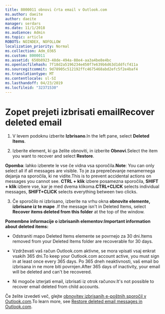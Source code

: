 ```yaml
---
title: 8000011 obnovi črta email v Outlook.com
ms.author: daeite
author: daeite
manager: serdars
ms.date: 11/1/2018
ms.audience: Admin
ms.topic: article
ROBOTS: NOINDEX, NOFOLLOW
localization_priority: Normal
ms.collection: Adm_O365
ms.custom: 8000011
ms.assetid: 650b8923-48de-494a-88e4-aa3a4be8e4bc
ms.openlocfilehash: 7f18d2a5196234e450f7e639b6d63d1ddfcf411a
ms.sourcegitcommit: 9d78905c512192ffc4675468abd2efc5f2e4baf4
ms.translationtype: MT
ms.contentlocale: sl-SI
ms.lasthandoff: 04/23/2019
ms.locfileid: "32371530"
---
```

# <a name="recover-deleted-email"></a><span data-ttu-id="9af7a-102">Zopet prejeti izbrisati email</span><span class="sxs-lookup"><span data-stu-id="9af7a-102">Recover deleted email</span></span>

1. <span data-ttu-id="9af7a-103">V levem podoknu izberite **Izbrisano**.</span><span class="sxs-lookup"><span data-stu-id="9af7a-103">In the left pane, select **Deleted Items**.</span></span> 
    
2. <span data-ttu-id="9af7a-104">Izberite element, ki ga želite obnoviti, in izberite **Obnovi**.</span><span class="sxs-lookup"><span data-stu-id="9af7a-104">Select the item you want to recover and select **Restore**.</span></span> 
  
 <span data-ttu-id="9af7a-105">**Opomba**: lahko izberete le vse če vidna vsa sporočila.</span><span class="sxs-lookup"><span data-stu-id="9af7a-105">**Note**: You can only select all if all messages are visible.</span></span> <span data-ttu-id="9af7a-106">To je za preprečevanje nenamernega dejanja na sporočila, ki ne vidite.</span><span class="sxs-lookup"><span data-stu-id="9af7a-106">This is to prevent accidental actions on messages you cannot see.</span></span> <span data-ttu-id="9af7a-107">**CTRL + klik** izbere posamezna sporočila, **SHIFT + klik** izbere vse, kar je med dvema klikoma.</span><span class="sxs-lookup"><span data-stu-id="9af7a-107">**CTRL+CLICK** selects individual messages, **SHIFT+CLICK** selects everything between two clicks.</span></span> 
    
3. <span data-ttu-id="9af7a-108">Če sporočilo ni izbrisano, izberite na vrhu okna **obnovite elemente, izbrisane iz te mape** .</span><span class="sxs-lookup"><span data-stu-id="9af7a-108">If the message isn't in Deleted Items, select **Recover items deleted from this folder** at the top of the window.</span></span> 
    
 <span data-ttu-id="9af7a-109">**Pomembne informacije o izbrisanih elementov:**</span><span class="sxs-lookup"><span data-stu-id="9af7a-109">**Important information about deleted items:**</span></span>
  
- <span data-ttu-id="9af7a-110">Odstraniti mapo Deleted Items elemente se povrnejo za 30 dni.</span><span class="sxs-lookup"><span data-stu-id="9af7a-110">Items removed from your Deleted Items folder are recoverable for 30 days.</span></span>
    
- <span data-ttu-id="9af7a-111">Vzdrževati vaš račun Outlook.com aktivne, se mora vpisati vsaj enkrat vsakih 365 dni.</span><span class="sxs-lookup"><span data-stu-id="9af7a-111">To keep your Outlook.com account active, you must sign in at least once every 365 days.</span></span> <span data-ttu-id="9af7a-112">Po 365 dneh neaktivnosti, vaš email bo izbrisana in ne more biti povrnjen.</span><span class="sxs-lookup"><span data-stu-id="9af7a-112">After 365 days of inactivity, your email will be deleted and can't be recovered.</span></span>
    
- <span data-ttu-id="9af7a-113">Ni mogoče izterjati email, izbrisati iz otrok računov.</span><span class="sxs-lookup"><span data-stu-id="9af7a-113">It's not possible to recover email deleted from child accounts.</span></span>
    
<span data-ttu-id="9af7a-114">Če želite izvedeti več, glejte [obnovitev izbrisanih e-poštnih sporočil v Outlook.com](https://go.microsoft.com/fwlink/p/?linkid=873117).</span><span class="sxs-lookup"><span data-stu-id="9af7a-114">To learn more, see [Restore deleted email messages in Outlook.com](https://go.microsoft.com/fwlink/p/?linkid=873117).</span></span>
  

